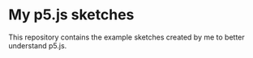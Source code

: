 # My p5.js sketches

This repository contains the example sketches created by me to better understand p5.js. 
